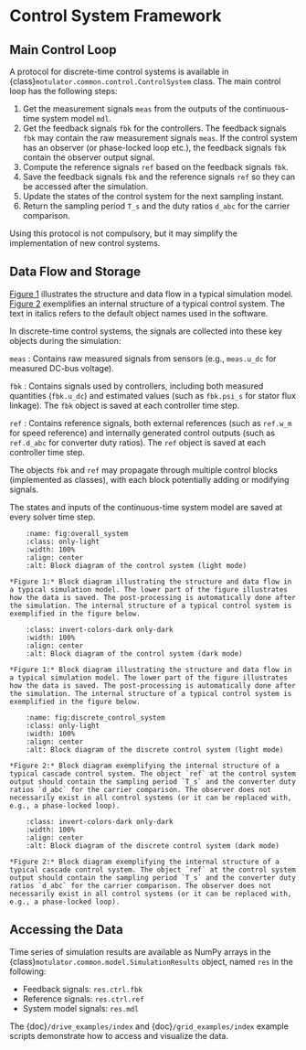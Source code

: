 # Control System Framework

## Main Control Loop

A protocol for discrete-time control systems is available in {class}`motulator.common.control.ControlSystem` class. The main control loop has the following steps:

1. Get the measurement signals `meas` from the outputs of the continuous-time system model `mdl`.
2. Get the feedback signals `fbk` for the controllers. The feedback signals `fbk` may contain the raw measurement signals `meas`. If the control system has an observer (or phase-locked loop etc.), the feedback signals `fbk` contain the observer output signal.
3. Compute the reference signals `ref` based on the feedback signals `fbk`.
4. Save the feedback signals `fbk` and the reference signals `ref` so they can be accessed after the simulation.
5. Update the states of the control system for the next sampling instant.
6. Return the sampling period `T_s` and the duty ratios `d_abc` for the carrier comparison.

Using this protocol is not compulsory, but it may simplify the implementation of new control systems.

## Data Flow and Storage

[Figure 1](fig:overall_system) illustrates the structure and data flow in a typical simulation model. [Figure 2](fig:discrete_control_system) exemplifies an internal structure of a typical control system. The text in italics refers to the default object names used in the software.

In discrete-time control systems, the signals are collected into these key objects during the simulation:

`meas`
:   Contains raw measured signals from sensors (e.g., `meas.u_dc` for measured DC-bus voltage).

`fbk`
:   Contains signals used by controllers, including both measured quantities (`fbk.u_dc`) and estimated values (such as `fbk.psi_s` for stator flux linkage). The `fbk` object is saved at each controller time step.

`ref`
:   Contains reference signals, both external references (such as `ref.w_m` for speed reference) and internally generated control outputs (such as `ref.d_abc` for converter duty ratios). The `ref` object is saved at each controller time step.

The objects `fbk` and `ref` may propagate through multiple control blocks (implemented as classes), with each block potentially adding or modifying signals.

The states and inputs of the continuous-time system model are saved at every solver time step.

```{figure} ../figs/overall_system.svg
    :name: fig:overall_system
    :class: only-light
    :width: 100%
    :align: center
    :alt: Block diagram of the control system (light mode)

*Figure 1:* Block diagram illustrating the structure and data flow in a typical simulation model. The lower part of the figure illustrates how the data is saved. The post-processing is automatically done after the simulation. The internal structure of a typical control system is exemplified in the figure below.
```

```{figure} ../figs/overall_system.svg
    :class: invert-colors-dark only-dark
    :width: 100%
    :align: center
    :alt: Block diagram of the control system (dark mode)

*Figure 1:* Block diagram illustrating the structure and data flow in a typical simulation model. The lower part of the figure illustrates how the data is saved. The post-processing is automatically done after the simulation. The internal structure of a typical control system is exemplified in the figure below.
```

```{figure} ../figs/discrete_control_system.svg
    :name: fig:discrete_control_system
    :class: only-light
    :width: 100%
    :align: center
    :alt: Block diagram of the discrete control system (light mode)

*Figure 2:* Block diagram exemplifying the internal structure of a typical cascade control system. The object `ref` at the control system output should contain the sampling period `T_s` and the converter duty ratios `d_abc` for the carrier comparison. The observer does not necessarily exist in all control systems (or it can be replaced with, e.g., a phase-locked loop).
```

```{figure} ../figs/discrete_control_system.svg
    :class: invert-colors-dark only-dark
    :width: 100%
    :align: center
    :alt: Block diagram of the discrete control system (dark mode)

*Figure 2:* Block diagram exemplifying the internal structure of a typical cascade control system. The object `ref` at the control system output should contain the sampling period `T_s` and the converter duty ratios `d_abc` for the carrier comparison. The observer does not necessarily exist in all control systems (or it can be replaced with, e.g., a phase-locked loop).
```

## Accessing the Data

Time series of simulation results are available as NumPy arrays in the {class}`motulator.common.model.SimulationResults` object, named `res` in the following:

- Feedback signals: `res.ctrl.fbk`
- Reference signals: `res.ctrl.ref`
- System model signals: `res.mdl`

The {doc}`/drive_examples/index` and {doc}`/grid_examples/index` example scripts demonstrate how to access and visualize the data.
